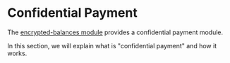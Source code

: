 # Confidential Payment

The [encrypted-balances module](https://github.com/LayerXcom/zero-chain/tree/master/modules/encrypted-balances) provides a confidential payment module.

In this section, we will explain what is "confidential payment" and how it works.

